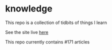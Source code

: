 # knowledge

This repo is a collection of tidbits of things I learn

See the site live [here](https://mark1626.github.io/knowledge/)

This repo currently contains #171 articles

